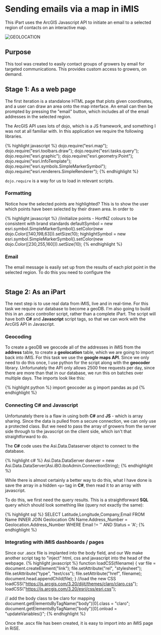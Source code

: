 # Sending emails via a map in iMIS

This iPart uses the ArcGIS Javascript API to initiate an email to a selected region of contacts on an interactive map.

![GEOLOCATION](https://media.giphy.com/media/xUA7aVDcAMWYZoKHEQ/giphy.gif)

## Purpose
This tool was created to easily contact groups of growers by email for targeted communications. This provides custom access to growers, on demand.

## Stage 1: As a web page
The first iteration is a standalone HTML page that plots given coordinates, and a user can draw an area onto the map interface. An email can then be prompted by pressing the "email" button, which includes all of the email addresses in the selected region.

The ArcGIS API uses lots of dojo, which is a JS framework, and something I was not at all familiar with. In this application we require the following libraries.

{% highlight javascript %}
dojo.require("esri.map");
dojo.require("esri.toolbars.draw");
dojo.require("esri.tasks.query");
dojo.require("esri.graphic");
dojo.require("esri.geometry.Point");
dojo.require("esri.InfoTemplate");
dojo.require("esri.symbols.SimpleMarkerSymbol");
dojo.require("esri.renderers.SimpleRenderer");
{% endhighlight %}

```dojo.require``` is a way for us to load in relevant scripts.

### Formatting
Notice how the selected points are highlighted? This is to show the user which points have been selected by their drawn area. In order to 

{% highlight javascript %}
//initialize points - HortNZ colours to be consistent with brand standards
defaultSymbol = new esri.symbol.SimpleMarkerSymbol().setColor(new dojo.Color([140,198,63])).setSize(10);
highlightSymbol = new esri.symbol.SimpleMarkerSymbol().setColor(new dojo.Color([230,255,160])).setSize(10);
{% endhighlight %}


### Email
The email message is easily set up from the results of each plot point in the selected region. To do this you need to configure the 
```Javascript

```


## Stage 2: As an iPart
The next step is to use real data from iMIS, live and in real-time. For this task we require our database to become a geoDB. I'm also going to build this in an *.ascx* controller script, rather than a complete iPart. The script will have both **C#** and **Javascript** script tags, so that we can work with the ArcGIS API in Javascript.

### Geocoding
To create a geoDB we geocode all of the addresses in iMIS from the **address** table, to create a **geolocation** table, which we are going to import back into iMIS.
For this task we use the **google maps API**. Since we only need to do this once, I use python for the script along with the **geocoder** library. Unfortunately the API only allows 2500 free requests per day, since there are more than that in our database, we run this on batches over multiple days. The imports look like this:

{% highlight python %}
import geocoder as g
import pandas as pd
{% endhighlight %}


### Connecting C# and Javascript
Unfortunately there is a flaw in using both **C#** and **JS** - which is array sharing. Since the data is pulled from a secure connection, we can only use a protected class. But we need to pass the array of growers from the server side through to the javascript on the client side, which isn't that straightforward to do.

The **C#** code uses the Asi.Data.Dataserver object to connect to the database.

{% highlight c# %}
Asi.Data.DataServer dserver = new Asi.Data.DataServer(Asi.iBO.iboAdmin.ConnectionString);
{% endhighlight %}

While there is almost certainly a better way to do this, what I have done is save the array in a hidden ```<p>``` tag in **C#**, then read it to an array with javascript. 

To do this, we first need the query results. This is a straightforward **SQL** query which should look something like (query not exactly the same):

{% highlight sql %}
SELECT Latitude,Longitude,Company,Email FROM Name 
INNER JOIN Geolocation 
ON Name.Address_Number = Geolocation.Address_Number
WHERE Email != ''
AND Status = 'A';
{% endhighlight %}

### Integrating with iMIS dashboards / pages
Since our .ascx file is implanted into the body field, and our 
We make another script tag to "inject" html, css and javascript into the head of the webpage.
{% highlight javascript %}
function loadCSS(filename) {
        var file = document.createElement("link");
        file.setAttribute("rel", "stylesheet");
        file.setAttribute("type", "text/css");
        file.setAttribute("href", filename);
        document.head.appendChild(file);
}
//load the new CSS
loadCSS("https://js.arcgis.com/3.20/dijit/themes/claro/claro.css");
loadCSS("https://js.arcgis.com/3.20/esri/css/esri.css");

// add the body class to be claro for mapping
document.getElementsByTagName("body")[0].class = "claro";
document.getElementsByTagName("body")[0].onload = "updateVariables()";
{% endhighlight %}

Once the .ascx file has been created, it is easy to import into an iMIS page in RiSE. 
